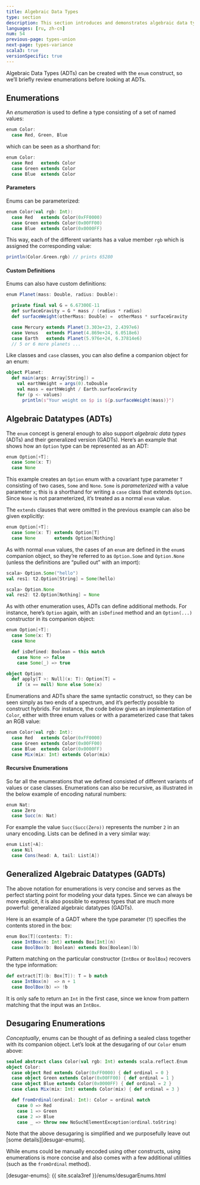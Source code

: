 ```yaml
---
title: Algebraic Data Types
type: section
description: This section introduces and demonstrates algebraic data types (ADTs) in Scala 3.
languages: [ru, zh-cn]
num: 54
previous-page: types-union
next-page: types-variance
scala3: true
versionSpecific: true
---
```



Algebraic Data Types (ADTs) can be created with the `enum` construct, so we’ll briefly review enumerations before looking at ADTs.

## Enumerations

An _enumeration_ is used to define a type consisting of a set of named values:

```scala
enum Color:
  case Red, Green, Blue
```
which can be seen as a shorthand for:
```scala
enum Color:
  case Red   extends Color
  case Green extends Color
  case Blue  extends Color
```
#### Parameters
Enums can be parameterized:

```scala
enum Color(val rgb: Int):
  case Red   extends Color(0xFF0000)
  case Green extends Color(0x00FF00)
  case Blue  extends Color(0x0000FF)
```
This way, each of the different variants has a value member `rgb` which is assigned the corresponding value:
```scala
println(Color.Green.rgb) // prints 65280
```

#### Custom Definitions
Enums can also have custom definitions:

```scala
enum Planet(mass: Double, radius: Double):

  private final val G = 6.67300E-11
  def surfaceGravity = G * mass / (radius * radius)
  def surfaceWeight(otherMass: Double) =  otherMass * surfaceGravity

  case Mercury extends Planet(3.303e+23, 2.4397e6)
  case Venus   extends Planet(4.869e+24, 6.0518e6)
  case Earth   extends Planet(5.976e+24, 6.37814e6)
  // 5 or 6 more planets ...
```

Like classes and `case` classes, you can also define a companion object for an enum:

```scala
object Planet:
  def main(args: Array[String]) =
    val earthWeight = args(0).toDouble
    val mass = earthWeight / Earth.surfaceGravity
    for (p <- values)
      println(s"Your weight on $p is ${p.surfaceWeight(mass)}")
```

## Algebraic Datatypes (ADTs)

The `enum` concept is general enough to also support _algebraic data types_ (ADTs) and their generalized version (GADTs).
Here’s an example that shows how an `Option` type can be represented as an ADT:

```scala
enum Option[+T]:
  case Some(x: T)
  case None
```

This example creates an `Option` enum with a covariant type parameter `T` consisting of two cases, `Some` and `None`.
`Some` is _parameterized_ with a value parameter `x`; this is a shorthand for writing a `case` class that extends `Option`.
Since `None` is not parameterized, it’s treated as a normal `enum` value.

The `extends` clauses that were omitted in the previous example can also be given explicitly:

```scala
enum Option[+T]:
  case Some(x: T) extends Option[T]
  case None       extends Option[Nothing]
```

As with normal `enum` values, the cases of an `enum` are defined in the `enum`s companion object, so they’re referred to as `Option.Some` and `Option.None` (unless the definitions are “pulled out” with an import):

```scala
scala> Option.Some("hello")
val res1: t2.Option[String] = Some(hello)

scala> Option.None
val res2: t2.Option[Nothing] = None
```

As with other enumeration uses, ADTs can define additional methods.
For instance, here’s `Option` again, with an `isDefined` method and an `Option(...)` constructor in its companion object:

```scala
enum Option[+T]:
  case Some(x: T)
  case None

  def isDefined: Boolean = this match
    case None => false
    case Some(_) => true

object Option:
  def apply[T >: Null](x: T): Option[T] =
    if (x == null) None else Some(x)
```

Enumerations and ADTs share the same syntactic construct, so they can
be seen simply as two ends of a spectrum, and it’s perfectly possible
to construct hybrids.
For instance, the code below gives an
implementation of `Color`, either with three enum values or with a
parameterized case that takes an RGB value:

```scala
enum Color(val rgb: Int):
  case Red   extends Color(0xFF0000)
  case Green extends Color(0x00FF00)
  case Blue  extends Color(0x0000FF)
  case Mix(mix: Int) extends Color(mix)
```

#### Recursive Enumerations
So far all the enumerations that we defined consisted of different variants of values or case classes.
Enumerations can also be recursive, as illustrated in the below example of encoding natural numbers:
```scala
enum Nat:
  case Zero
  case Succ(n: Nat)
```
For example the value `Succ(Succ(Zero))` represents the number `2` in an unary encoding.
Lists can be defined in a very similar way:

```scala
enum List[+A]:
  case Nil
  case Cons(head: A, tail: List[A])
```

## Generalized Algebraic Datatypes (GADTs)
The above notation for enumerations is very concise and serves as the perfect starting point for modeling your data types.
Since we can always be more explicit, it is also possible to express types that are much more powerful: generalized algebraic datatypes (GADTs).

Here is an example of a GADT where the type parameter (`T`) specifies the contents stored in the box:
```scala
enum Box[T](contents: T):
  case IntBox(n: Int) extends Box[Int](n)
  case BoolBox(b: Boolean) extends Box[Boolean](b)
```
Pattern matching on the particular constructor (`IntBox` or `BoolBox`) recovers the type information:
```scala
def extract[T](b: Box[T]): T = b match
  case IntBox(n)  => n + 1
  case BoolBox(b) => !b
```
It is only safe to return an `Int` in the first case, since we know from pattern matching that the input was an `IntBox`.


## Desugaring Enumerations
_Conceptually_, enums can be thought of as defining a sealed class together with its companion object.
Let’s look at the desugaring of our `Color` enum above:
```scala
sealed abstract class Color(val rgb: Int) extends scala.reflect.Enum
object Color:
  case object Red extends Color(0xFF0000) { def ordinal = 0 }
  case object Green extends Color(0x00FF00) { def ordinal = 1 }
  case object Blue extends Color(0x0000FF) { def ordinal = 2 }
  case class Mix(mix: Int) extends Color(mix) { def ordinal = 3 }

  def fromOrdinal(ordinal: Int): Color = ordinal match
    case 0 => Red
    case 1 => Green
    case 2 => Blue
    case _ => throw new NoSuchElementException(ordinal.toString)
```
Note that the above desugaring is simplified and we purposefully leave out [some details][desugar-enums].

While enums could be manually encoded using other constructs, using enumerations is more concise and also comes with a few additional utilities (such as the `fromOrdinal` method).


[desugar-enums]: {{ site.scala3ref }}/enums/desugarEnums.html
